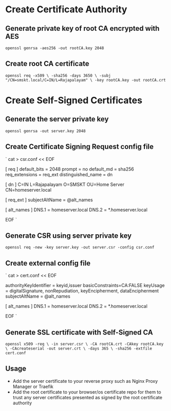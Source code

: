 # Create Certificate Authority

## Generate private key of root CA encrypted with AES
`openssl genrsa -aes256 -out rootCA.key 2048`

## Create root CA certificate
`openssl req -x509 \
	-sha256 -days 3650 \
	-subj "/CN=smskt.local/C=IN/L=Rajapalayam" \
	-key rootCA.key -out rootCA.crt`

# Create Self-Signed Certificates

## Generate the server private key
`openssl genrsa -out server.key 2048`

## Create Certificate Signing Request config file

`
cat > csr.conf << EOF

[ req ]
default_bits = 2048
prompt = no
default_md = sha256
req_extensions = req_ext
distinguished_name = dn


[ dn ]
C=IN
L=Rajapalayam
O=SMSKT
OU=Home Server
CN=homeserver.local

[ req_ext ]
subjectAltName = @alt_names

[ alt_names ]
DNS.1 = homeserver.local
DNS.2 = *.homeserver.local

EOF
`

## Generate CSR using server private key
`openssl req -new -key server.key -out server.csr -config csr.conf`


## Create external config file
`
cat > cert.conf << EOF

authorityKeyIdentifier = keyid,issuer
basicConstraints=CA:FALSE
keyUsage = digitalSignature, nonRepudiation, keyEncipherment, dataEncipherment
subjectAltName = @alt_names

[ alt_names ]
DNS.1 = homeserver.local
DNS.2 = *.homeserver.local

EOF
`

## Generate SSL certificate with Self-Signed CA
`
openssl x509 -req \
	-in server.csr \
	-CA rootCA.crt -CAkey rootCA.key \
	-CAcreateserial -out server.crt \
	-days 365 \
	-sha256 -extfile cert.conf
`

## Usage

 - Add the server certificate to your reverse proxy such as Nginx Proxy Manager or Traefik
 - Add the root certificate to your browser/os certificate repo for them to trust any server certificates presented as signed by the root certificate authority
